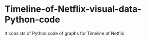 # Timeline-of-Netflix-visual-data-Python-code
It consists of Python code of graphs for Timeline of Netflix 
